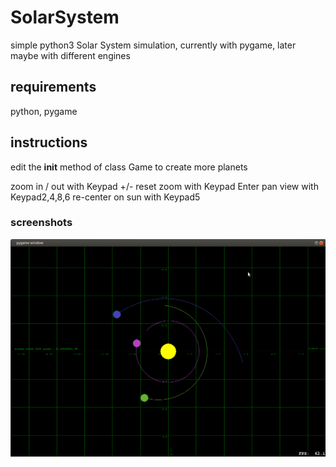 # SolarSystem
simple python3 Solar System simulation, currently with pygame, later maybe with different engines

## requirements

python, pygame

## instructions
edit the __init__ method of class Game to create more planets

zoom in / out with Keypad +/-
reset zoom with Keypad Enter
pan view with Keypad2,4,8,6
re-center on sun with Keypad5

### screenshots

![screenshot1.png](screenshot1.png)
